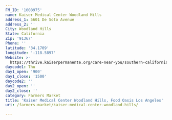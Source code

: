 ```yaml
---
FM_ID: '1008975'
name: Kaiser Medical Center Woodland Hills
address_1: 5601 De Soto Avenue
address_2: ''
City: Woodland Hills
State: California
Zip: '91367'
Phone: ''
latitude: '34.1709'
longitude: '-118.5897'
Website: >-
  https://thrive.kaiserpermanente.org/care-near-you/southern-california/woodland-hills/shc_calendar_event/farmers-market/
daycode1: Thu
day1_open: '900'
day1_close: '1500'
daycode2: ''
day2_open: ''
day2_close: ''
category: Farmers Market
title: 'Kaiser Medical Center Woodland Hills, Food Oasis Los Angeles'
uri: /farmers-market/kaiser-medical-center-woodland-hills/

---
```

